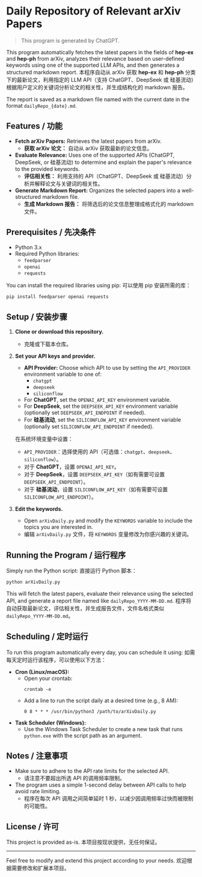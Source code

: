 # Daily Repository of Relevant arXiv Papers

> This program is generated by ChatGPT.

This program automatically fetches the latest papers in the fields of **hep-ex** and **hep-ph** from arXiv, analyzes their relevance based on user-defined keywords using one of the supported LLM APIs, and then generates a structured markdown report.
本程序自动从 arXiv 获取 **hep-ex** 和 **hep-ph** 分类下的最新论文，利用指定的 LLM API（支持 ChatGPT、DeepSeek 或 硅基流动）根据用户定义的关键词分析论文的相关性，并生成结构化的 markdown 报告。

The report is saved as a markdown file named with the current date in the format `dailyRepo_{date}.md`.

## Features / 功能
- **Fetch arXiv Papers:** Retrieves the latest papers from arXiv.
  - **获取 arXiv 论文：** 自动从 arXiv 获取最新的论文信息。
- **Evaluate Relevance:** Uses one of the supported APIs (ChatGPT, DeepSeek, or 硅基流动) to determine and explain the paper's relevance to the provided keywords.
  - **评估相关性：** 利用支持的 API（ChatGPT、DeepSeek 或 硅基流动）分析并解释论文与关键词的相关性。
- **Generate Markdown Report:** Organizes the selected papers into a well-structured markdown file.
  - **生成 Markdown 报告：** 将筛选后的论文信息整理成格式化的 markdown 文件。

## Prerequisites / 先决条件
- Python 3.x
- Required Python libraries:
  - `feedparser`
  - `openai`
  - `requests`
  

You can install the required libraries using pip:
可以使用 pip 安装所需的库：
```bash
pip install feedparser openai requests
```


## Setup / 安装步骤
1. **Clone or download this repository.**
   - 克隆或下载本仓库。

2. **Set your API keys and provider.**
   - **API Provider:** Choose which API to use by setting the `API_PROVIDER` environment variable to one of:
     - `chatgpt`
     - `deepseek`
     - `siliconflow`
   - For **ChatGPT**, set the `OPENAI_API_KEY` environment variable.
   - For **DeepSeek**, set the `DEEPSEEK_API_KEY` environment variable (optionally set `DEEPSEEK_API_ENDPOINT` if needed).
   - For **硅基流动**, set the `SILICONFLOW_API_KEY` environment variable (optionally set `SILICONFLOW_API_ENDPOINT` if needed).

   在系统环境变量中设置：
   - `API_PROVIDER`：选择使用的 API（可选值：`chatgpt`、`deepseek`、`siliconflow`）。
   - 对于 **ChatGPT**，设置 `OPENAI_API_KEY`。
   - 对于 **DeepSeek**，设置 `DEEPSEEK_API_KEY`（如有需要可设置 `DEEPSEEK_API_ENDPOINT`）。
   - 对于 **硅基流动**，设置 `SILICONFLOW_API_KEY`（如有需要可设置 `SILICONFLOW_API_ENDPOINT`）。

3. **Edit the keywords.**
   - Open `arXivDaily.py` and modify the `KEYWORDS` variable to include the topics you are interested in.
   - 编辑 `arXivDaily.py` 文件，将 `KEYWORDS` 变量修改为你感兴趣的关键词。

## Running the Program / 运行程序
Simply run the Python script:
直接运行 Python 脚本：

```bash
python arXivDaily.py
```

This will fetch the latest papers, evaluate their relevance using the selected API, and generate a report file named like `dailyRepo_YYYY-MM-DD.md`.
程序将自动获取最新论文，评估相关性，并生成报告文件，文件名格式类似 `dailyRepo_YYYY-MM-DD.md`。

## Scheduling / 定时运行
To run this program automatically every day, you can schedule it using:
如需每天定时运行该程序，可以使用以下方法：
- **Cron (Linux/macOS):**
  - Open your crontab:
    ```
    crontab -e
    ```
  - Add a line to run the script daily at a desired time (e.g., 8 AM):
    ```
    0 8 * * * /usr/bin/python3 /path/to/arXivDaily.py
    ```
- **Task Scheduler (Windows):**
  - Use the Windows Task Scheduler to create a new task that runs `python.exe` with the script path as an argument.

## Notes / 注意事项
- Make sure to adhere to the API rate limits for the selected API.
  - 请注意不要超出所选 API 的调用频率限制。
- The program uses a simple 1-second delay between API calls to help avoid rate limiting.
  - 程序在每次 API 调用之间简单延时 1 秒，以减少因调用频率过快而被限制的可能性。

## License / 许可
This project is provided as-is.
本项目按现状提供，无任何保证。

---
Feel free to modify and extend this project according to your needs.
欢迎根据需要修改和扩展本项目。